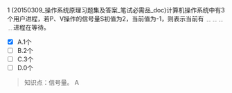 1
(20150309_操作系统原理习题集及答案_笔试必需品_doc)计算机操作系统中有3个用户进程，若P、V操作的信号量S初值为2，当前值为-1，则表示当前有
﹎﹎﹎﹎进程在等待。
- [x] A.1个 
- [ ] B.2个 
- [ ] C.3个 
- [ ] D.0个

> 知识点：信号量。
> A
